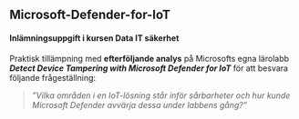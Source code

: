 ## Microsoft-Defender-for-IoT
#### Inlämningsuppgift i kursen Data IT säkerhet
Praktisk tillämpning med **efterföljande analys** på Microsofts egna lärolabb ***Detect Device 
Tampering with Microsoft Defender for IoT*** för att besvara följande frågeställning:
> *”Vilka områden i en IoT-lösning står inför sårbarheter och hur kunde Microsoft Defender avvärja 
dessa under labbens gång?”*

